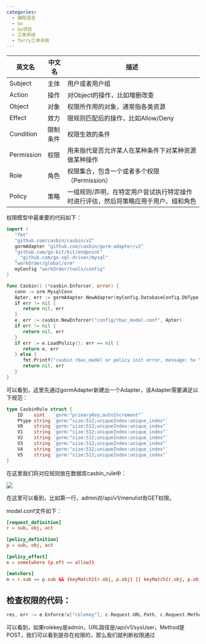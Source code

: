 ```yaml
---
categories:
  - 编程语言
  - Go
  - Go项目
  - 工单系统
  - ferry工单系统
---
```

| 英文名     | 中文名   | 描述                                                 |
| ---------- | -------- | ---------------------------------------------------- |
| Subject    | 主体     | 用户或者用户组                                       |
| Action     | 操作     | 对Object的操作，比如增删改查                         |
| Object     | 对象     | 权限所作用的对象，通常指各类资源                     |
| Effect     | 效力     | 限规则匹配后的操作，比如Allow/Deny                   |
| Condition  | 限制条件 | 权限生效的条件                                       |
| Permission | 权限     | 用来指代是否允许某人在某种条件下对某种资源做某种操作 |
| Role       | 角色     | 权限集合，包含一个或者多个权限（Permission）         |
| Policy     | 策略     | 一组规则/声明，在特定用户尝试执行特定操作时进行评估，然后将策略应用于用户、组和角色                                                     |

权限模型中最重要的代码如下：
```go
import (  
   "fmt"  
   "github.com/casbin/casbin/v2"   
   gormAdapter "github.com/casbin/gorm-adapter/v2"  
   "github.com/go-kit/kit/endpoint"   
   _ "github.com/go-sql-driver/mysql"  
   "workOrder/global/orm"   
   myConfig "workOrder/tools/config"  
)

func Casbin() (*casbin.Enforcer, error) {  
   conn := orm.MysqlConn  
   Apter, err := gormAdapter.NewAdapter(myConfig.DatabaseConfig.DbType, conn, true)  
   if err != nil {  
      return nil, err  
   }  
   e, err := casbin.NewEnforcer("config/rbac_model.conf", Apter)  
   if err != nil {  
      return nil, err  
   }  
   if err := e.LoadPolicy(); err == nil {  
      return e, err  
   } else {  
      fmt.Printf("casbin rbac_model or policy init error, message: %v \r\n", err.Error())  
      return nil, err  
   }  
}
```

可以看到，这里先通过gormAdapter新建出一个Adapter，该Adapter需要满足以下规范：

```go
type CasbinRule struct {
	ID    uint   `gorm:"primaryKey;autoIncrement"`
	Ptype string `gorm:"size:512;uniqueIndex:unique_index"`
	V0    string `gorm:"size:512;uniqueIndex:unique_index"`
	V1    string `gorm:"size:512;uniqueIndex:unique_index"`
	V2    string `gorm:"size:512;uniqueIndex:unique_index"`
	V3    string `gorm:"size:512;uniqueIndex:unique_index"`
	V4    string `gorm:"size:512;uniqueIndex:unique_index"`
	V5    string `gorm:"size:512;uniqueIndex:unique_index"`
}
```

在这里我们将对应规则放在数据库casbin_rule中：

![](https://coachhe-1305181419.cos.ap-guangzhou.myqcloud.com/Redis/20220517144842.png)

在这里可以看到，比如第一行，admin对/api/v1/menulist有GET权限。

model.conf文件如下：
```conf
[request_definition]  
r = sub, obj, act  
  
[policy_definition]  
p = sub, obj, act  
  
[policy_effect]  
e = some(where (p.eft == allow))  
  
[matchers]  
m = r.sub == p.sub && (keyMatch2(r.obj, p.obj) || keyMatch(r.obj, p.obj)) && (r.act == p.act || p.act == "*")
```


## 检查权限的代码：
```go
res, err := e.Enforce(v["rolekey"], c.Request.URL.Path, c.Request.Method)
```

可以看到，如果rolekey是admin，URL路径是/api/v1/sysUser，Method是POST，我们可以看到是存在权限的，那么我们就判断权限通过

